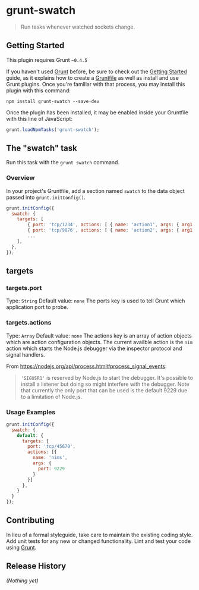 # grunt-swatch

> Run tasks whenever watched sockets change.
## Getting Started
This plugin requires Grunt `~0.4.5`

If you haven't used [Grunt](http://gruntjs.com/) before, be sure to check out the [Getting Started](http://gruntjs.com/getting-started) guide, as it explains how to create a [Gruntfile](http://gruntjs.com/sample-gruntfile) as well as install and use Grunt plugins. Once you're familiar with that process, you may install this plugin with this command:

```shell
npm install grunt-swatch --save-dev
```

Once the plugin has been installed, it may be enabled inside your Gruntfile with this line of JavaScript:

```js
grunt.loadNpmTasks('grunt-swatch');
```

## The "swatch" task
Run this task with the `grunt swatch` command.
### Overview
In your project's Gruntfile, add a section named `swatch` to the data object passed into `grunt.initConfig()`.

```js
grunt.initConfig({
  swatch: {
    targets: [
        { port: 'tcp/1234', actions: [ { name: 'action1', args: { arg1: 'value1', arg2: 'value2', ... }, {}, ... } ] },
        { port: 'tcp/9876', actions: [ { name: 'action2', args: { arg1: 'a2-value1', arg2: 'a2-value2', ... }, {}, ... } ] },
        ...
    ],
  },
});
```

## targets

### targets.port
Type: `String`
Default value: `none`
The ports key is used to tell Grunt which application port to probe.

### targets.actions
Type: `Array`
Default value: `none`
The actions key is an array of action objects which are action configuration objects.  The current availble action is the `nim` action which starts the Node.js debugger via the inspector protocol and signal handlers.

From https://nodejs.org/api/process.html#process_signal_events:
> `'SIGUSR1'` is reserved by Node.js to start the debugger. It's possible to install a listener but doing so might interfere with the debugger.
Note that currently the only port that can be used is the default 9229 due to a limitation of Node.js.

### Usage Examples

```js
grunt.initConfig({
  swatch: {
    default: {
      targets: {
        port: 'tcp/45670',
        actions: [{
          name: 'nims',
          args: {
            port: 9229
          }
        }]
      },
    }
  }
});
```

## Contributing
In lieu of a formal styleguide, take care to maintain the existing coding style. Add unit tests for any new or changed functionality. Lint and test your code using [Grunt](http://gruntjs.com/).

## Release History
_(Nothing yet)_
